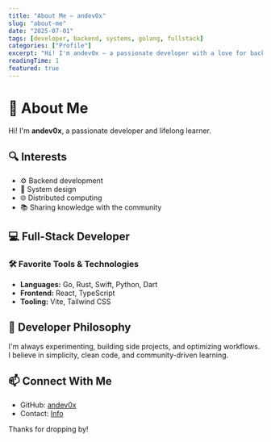 ```yaml
---
title: "About Me — andev0x"
slug: "about-me"
date: "2025-07-01"
tags: [developer, backend, systems, golang, fullstack]
categories: ["Profile"]
excerpt: "Hi! I'm andev0x — a passionate developer with a love for backend systems, clean architecture, and lifelong learning."
readingTime: 1
featured: true
---
```


# 👋 About Me

Hi! I'm **andev0x**, a passionate developer and lifelong learner.



## 🔍 Interests

- ⚙️ Backend development  
- 🧱 System design  
- 🌐 Distributed computing  
- 📚 Sharing knowledge with the community  


## 💻 Full-Stack Developer

### 🛠️ Favorite Tools & Technologies

- **Languages:** Go, Rust, Swift, Python, Dart  
- **Frontend:** React, TypeScript  
- **Tooling:** Vite, Tailwind CSS



## 🌱 Developer Philosophy

I'm always experimenting, building side projects, and optimizing workflows.  
I believe in simplicity, clean code, and community-driven learning.



## 📫 Connect With Me

- GitHub: [andev0x](https://github.com/andev0x)
- Contact: [Info](https://anvndev.github.io)



Thanks for dropping by!
